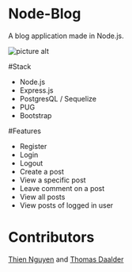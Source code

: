 # Node-Blog
A blog application made in Node.js.

![picture alt](http://i.imgur.com/L2iAtvh.png "Homepage screenshot")

#Stack
* Node.js
* Express.js
* PostgresQL / Sequelize
* PUG
* Bootstrap

#Features
* Register
* Login
* Logout
* Create a post
* View a specific post
* Leave comment on a post
* View all posts
* View posts of logged in user

# Contributors
[Thien Nguyen](https://github.com/ThienNgn) and [Thomas Daalder](https://github.com/thomasdaalder)
